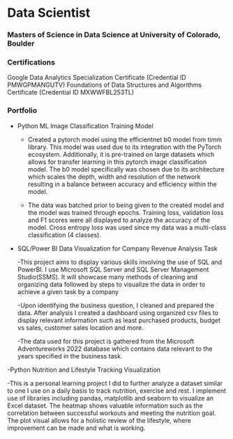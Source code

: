 # Data Scientist

### Masters of Science in Data Science at University of Colorado, Boulder

### Certifications
Google Data Analytics Specialization Certificate (Credential ID PMWGPMANGUTV)
Foundations of Data Structures and Algorithms Certificate (Credential ID MXWWFBL253TL)

### Portfolio
- Python ML Image Classification Training Model

  - Created a pytorch model using the efficientnet b0 model from timm library. This model was used due to its integration with the PyTorch ecosystem. Additionally, it is pre-trained on large datasets which allows for 
   transfer    learning in this pytorch image classification model. The b0 model specifically was chosen due to its architecture which scales the depth, width and resolution of the network resulting in a balance between accuracy and        efficiency within the model.

  - The data was batched prior to being given to the created model and the model was trained through epochs. Training loss, validation loss and F1 scores were all displayed to analyze the accuracy of the model. Cross entropy     loss was used since my data was a multi-class classification (4 classes).

- SQL/Power BI Data Visualization for Company Revenue Analysis Task

  -This project aims to display various skills involving the use of SQL and PowerBI. I use Microsoft SQL Server and SQL Server Management Studio(SSMS). It will showcase many methods of cleaning and organizing data followed      by steps to visualize the data in order to achieve a given task by a company

  -Upon identifying the business question, I cleaned and prepared the data. After analysis I created a dashboard using organized csv files to display relevant information such as least purchased products, budget vs sales,       customer sales location and more.

  -The data used for this project is gathered from the Microsoft Adventureworks 2022 database which contains data relevant to the years specified in the business task.

-Python Nutrition and Lifestyle Tracking Visualization 

  -This is a personal learning project I did to further analyze a dataset similar to one I use on a daily basis to track nutrition, exercise and rest. I implement use of libraries including pandas, matplotlib and seaborn to     visualize an Excel dataset. The heatmap shows valuable information such as the correlation between successful workouts and meeting the nutrition goal. The plot visual allows for a holistic review of the lifestyle, where      improvement can be made and what is working. 

  




